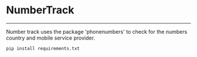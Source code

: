 ﻿# NumberTrack

-------------

Number track uses the package 'phonenumbers' to check for the numbers country and mobile service provider.

```pip install requirements.txt```
